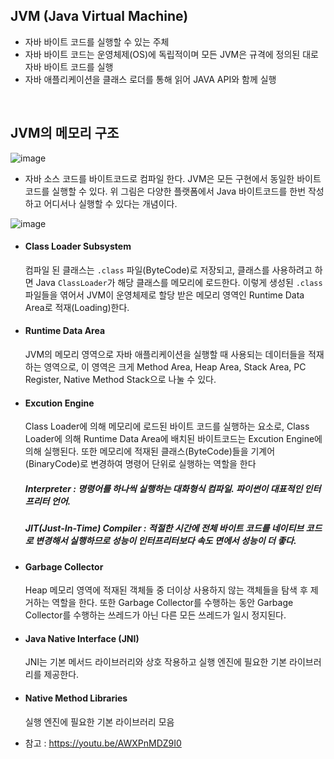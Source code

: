 ## JVM (Java Virtual Machine) 
 - 자바 바이트 코드를 실행할 수 있는 주체
 - 자바 바이트 코드는 운영체제(OS)에 독립적이며 모든 JVM은 규격에 정의된 대로 자바 바이트 코드를 실행
 - 자바 애플리케이션을 클래스 로더를 통해 읽어 JAVA API와 함께 실행

<br/>

## JVM의 메모리 구조

![image](https://github.com/Tech-Stack-Tree/Tech-Stack/assets/49936027/c2f49c97-ac30-4d21-85f7-8cd0556b47a9)
- 자바 소스 코드를 바이트코드로 컴파일 한다. JVM은 모든 구현에서 동일한 바이트 코드를 실행할 수 있다. 위 그림은 다양한 플랫폼에서 Java 바이트코드를 한번 작성하고 어디서나 실행할 수 있다는 개념이다.


![image](https://github.com/Tech-Stack-Tree/Tech-Stack/assets/49936027/f419b01b-067c-4dc4-9357-bdea47d35524)
* #### Class Loader Subsystem
  컴파일 된 클래스는 `.class` 파일(ByteCode)로 저장되고, 클래스를 사용하려고 하면 Java `ClassLoader`가 해당 클래스를 메모리에 로드한다. 이렇게 생성된 `.class` 파일들을 엮어서 JVM이 운영체제로 할당 받은 메모리 영역인 Runtime Data Area로 적재(Loading)한다.
* #### Runtime Data Area
  JVM의 메모리 영역으로 자바 애플리케이션을 실행할 때 사용되는 데이터들을 적재하는 영역으로, 이 영역은 크게 Method Area, Heap Area, Stack Area, PC Register, Native Method Stack으로 나눌 수 있다.
* #### Excution Engine
  Class Loader에 의해 메모리에 로드된 바이트 코드를 실행하는 요소로, Class Loader에 의해 Runtime Data Area에 배치된 바이트코드는 Excution Engine에 의해 실행된다.
 또한 메모리에 적재된 클래스(ByteCode)들을 기계어(BinaryCode)로 변경하여 명령어 단위로 실행하는 역할을 한다
  ##### Interpreter : 명령어를 하나씩 실행하는 대화형식 컴파일. 파이썬이 대표적인 인터프리터 언어.
  ##### JIT(Just-In-Time) Compiler : 적절한 시간에 전체 바이트 코드를 네이티브 코드로 변경해서 실행하므로 성능이 인터프리터보다 속도 면에서 성능이 더 좋다.
* #### Garbage Collector
  Heap 메모리 영역에 적재된 객체들 중 더이상 사용하지 않는 객체들을 탐색 후 제거하는 역할을 한다. 또한 Garbage Collector를 수행하는 동안 Garbage Collector를 수행하는 쓰레드가 아닌 다른 모든  쓰레드가 일시 정지된다.
* #### Java Native Interface (JNI)
  JNI는 기본 메서드 라이브러리와 상호 작용하고 실행 엔진에 필요한 기본 라이브러리를 제공한다.
* #### Native Method Libraries
  실행 엔진에 필요한 기본 라이브러리 모음
  


- 참고 :  https://youtu.be/AWXPnMDZ9I0

